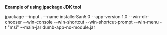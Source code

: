 <B>Example of using jpackage JDK tool</B>
<br>

jpackage --input . --name installerSan5.0 --app-version 1.0 --win-dir-chooser --win-console --win-shortcut --win-shortcut-prompt --win-menu -t "msi" --main-jar dumb-app-no-module.jar
